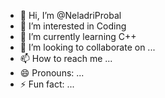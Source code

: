 - 👋 Hi, I’m @NeladriProbal
- 👀 I’m interested in Coding
- 🌱 I’m currently learning C++
- 💞️ I’m looking to collaborate on ...
- 📫 How to reach me ...
- 😄 Pronouns: ...
- ⚡ Fun fact: ...

<!---
NeladriProbal/NeladriProbal is a ✨ special ✨ repository because its `README.md` (this file) appears on your GitHub profile.
You can click the Preview link to take a look at your changes.
--->
